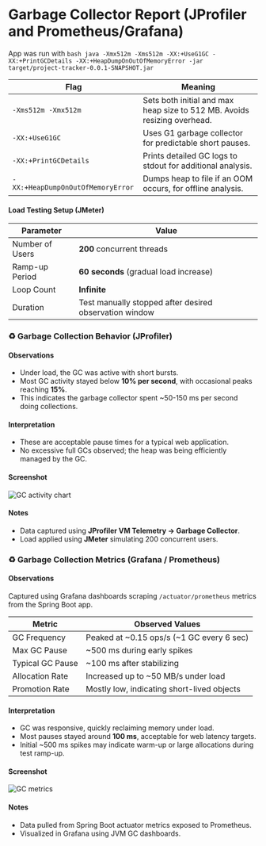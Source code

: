 # Garbage Collector Report (JProfiler and Prometheus/Grafana)

App was run with
``bash
java -Xmx512m -Xms512m -XX:+UseG1GC -XX:+PrintGCDetails -XX:+HeapDumpOnOutOfMemoryError -jar target/project-tracker-0.0.1-SNAPSHOT.jar
``

| Flag                              | Meaning                                                                  |
| --------------------------------- | ------------------------------------------------------------------------ |
| `-Xms512m -Xmx512m`               | Sets both initial and max heap size to 512 MB. Avoids resizing overhead. |
| `-XX:+UseG1GC`                    | Uses G1 garbage collector for predictable short pauses.                  |
| `-XX:+PrintGCDetails`             | Prints detailed GC logs to stdout for additional analysis.               |
| `-XX:+HeapDumpOnOutOfMemoryError` | Dumps heap to file if an OOM occurs, for offline analysis.               |


#### Load Testing Setup (JMeter)
| Parameter       | Value                                                 |
| --------------- | ----------------------------------------------------- |
| Number of Users | **200** concurrent threads                            |
| Ramp-up Period  | **60 seconds** (gradual load increase)                |
| Loop Count      | **Infinite**                                          |
| Duration        | Test manually stopped after desired observation window |


### ♻️ Garbage Collection Behavior (JProfiler)

#### Observations
- Under load, the GC was active with short bursts.
- Most GC activity stayed below **10% per second**, with occasional peaks reaching **15%**.
- This indicates the garbage collector spent ~50-150 ms per second doing collections.

#### Interpretation
- These are acceptable pause times for a typical web application.
- No excessive full GCs observed; the heap was being efficiently managed by the GC.

#### Screenshot
![GC activity chart](images/gc-activity.png)

#### Notes
- Data captured using **JProfiler VM Telemetry → Garbage Collector**.
- Load applied using **JMeter** simulating 200 concurrent users.

### ♻️ Garbage Collection Metrics (Grafana / Prometheus)

#### Observations
Captured using Grafana dashboards scraping `/actuator/prometheus` metrics from the Spring Boot app.

| Metric                  | Observed Values                  |
|---------------------------|--------------------------------|
| GC Frequency              | Peaked at ~0.15 ops/s (~1 GC every 6 sec) |
| Max GC Pause              | ~500 ms during early spikes    |
| Typical GC Pause          | ~100 ms after stabilizing      |
| Allocation Rate           | Increased up to ~50 MB/s under load |
| Promotion Rate            | Mostly low, indicating short-lived objects |

#### Interpretation
- GC was responsive, quickly reclaiming memory under load.
- Most pauses stayed around **100 ms**, acceptable for web latency targets.
- Initial ~500 ms spikes may indicate warm-up or large allocations during test ramp-up.

#### Screenshot
![GC metrics](images/grafana-gc.png)

#### Notes
- Data pulled from Spring Boot actuator metrics exposed to Prometheus.
- Visualized in Grafana using JVM GC dashboards.
